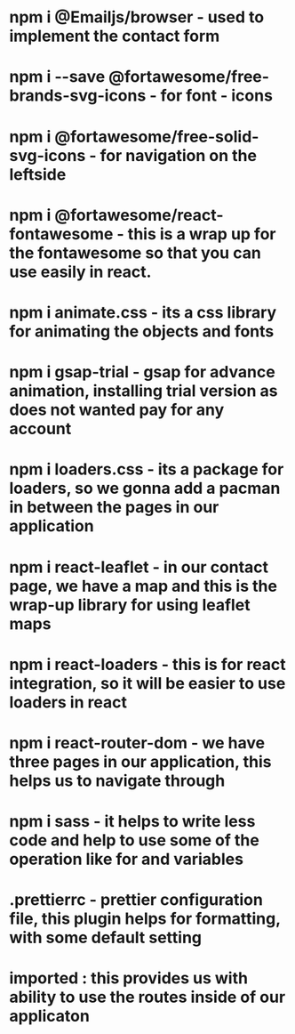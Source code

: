 # npm i @Emailjs/browser - used to implement the contact form
# npm i --save @fortawesome/free-brands-svg-icons - for font - icons
# npm i @fortawesome/free-solid-svg-icons - for navigation on the leftside
# npm i @fortawesome/react-fontawesome - this is a wrap up for the fontawesome so that you can use easily in react.
# npm i animate.css - its a css library for animating the objects and fonts
# npm i gsap-trial - gsap for advance animation, installing trial version as does not wanted pay for any account
# npm i loaders.css - its a package for loaders, so we gonna add a pacman in between the pages in our application 
# npm i react-leaflet - in our contact page, we have a map and this is the wrap-up library for using leaflet maps
# npm i react-loaders - this is for react integration, so it will be easier to use loaders in react
# npm i react-router-dom  - we have three pages in our application, this helps us to navigate through
# npm i sass - it helps to write less code and help to use some of the operation like for and variables

# .prettierrc - prettier configuration file, this plugin helps for formatting, with some default setting

# imported <BrowserRouter><BrowserRouter> : this provides us with ability to use the routes inside of our applicaton